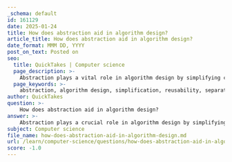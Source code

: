 ```yaml
---
_schema: default
id: 161129
date: 2025-01-24
title: How does abstraction aid in algorithm design?
article_title: How does abstraction aid in algorithm design?
date_format: MMM DD, YYYY
post_on_text: Posted on
seo:
  title: QuickTakes | Computer science
  page_description: >-
    Abstraction plays a vital role in algorithm design by simplifying complex problems, enabling reusability of patterns, and facilitating clearer understanding and integration of components, leading to more efficient and maintainable algorithms.
  page_keywords: >-
    abstraction, algorithm design, simplification, reusability, separation of concerns, information hiding, understanding, framework, integration, complexity, maintainability, efficiency
author: QuickTakes
question: >-
    How does abstraction aid in algorithm design?
answer: >-
    Abstraction plays a crucial role in algorithm design by simplifying complex problems and allowing designers to focus on essential features while hiding unnecessary details. Here are several ways in which abstraction aids in algorithm design:\n\n1. **Simplification of Complex Problems**: Abstraction allows designers to create a general idea of the problem and its solution without getting bogged down by specific details. This simplification helps in forming a model that can be applied to various instances of a problem, making it easier to understand and solve.\n\n2. **Reusability of Patterns**: By identifying and applying general patterns and paradigms, abstraction enables the reuse of algorithms across different problems. This not only saves time but also promotes consistency and reliability in solutions. For instance, a sorting algorithm can be abstracted and reused in various applications that require data ordering.\n\n3. **Separation of Concerns**: Abstraction facilitates the separation of concerns, which means that different aspects of a problem can be addressed independently. This is often referred to as "information hiding," where complex algorithms or data structures are hidden behind simple interfaces. This separation allows for easier maintenance and updates, as changes in one part of the system do not necessarily affect others.\n\n4. **Improved Understanding**: By providing a clear and concise way to describe the problem-solving process, abstraction enhances understanding among developers and stakeholders. It allows them to grasp the essential components of an algorithm without needing to understand every detail of its implementation.\n\n5. **Framework for Integration**: Abstraction provides a framework that allows various components to work together seamlessly. This is particularly important in large systems where different algorithms and data structures need to interact. A well-defined abstraction can ensure that these components communicate effectively without exposing their internal workings.\n\n6. **Facilitation of Algorithm Design**: Abstraction helps in designing algorithms that manipulate data in specific ways. By focusing on the high-level operations rather than low-level implementation details, designers can create more efficient and effective algorithms.\n\nIn summary, abstraction is a fundamental concept in algorithm design that enhances clarity, promotes reusability, and simplifies the development process. It allows designers to focus on solving problems at a higher level, leading to more efficient and maintainable algorithms.
subject: Computer science
file_name: how-does-abstraction-aid-in-algorithm-design.md
url: /learn/computer-science/questions/how-does-abstraction-aid-in-algorithm-design
score: -1.0
---
```


&nbsp;